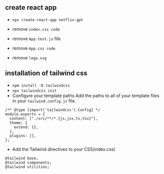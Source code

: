 ## create react app

- `npx create-react-app netflix-gpt`

- remove `index.css code`
- remove `App.test.js` file
- remove `App.css code`
- remove `logo.svg`

## installation of tailwind css

- `npm install -D tailwindcss`
- `npx tailwindcss init`
- Configure your template paths Add the paths to all of your template files in your `tailwind.config.js` file.

```
/** @type {import('tailwindcss').Config} */
module.exports = {
  content: ["./src/**/*.{js,jsx,ts,tsx}"],
  theme: {
    extend: {},
  },
  plugins: [],
};

```

- Add the Tailwind directives to your CSS(index.css)

```
@tailwind base;
@tailwind components;
@tailwind utilities;
```
